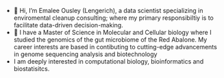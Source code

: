 - 👋 Hi, I’m Emalee Ousley (Lengerich), a data scientist specializing in enviromental cleanup consulting; where my primary responsibiltiy is to facilitate data-driven decision-making. 
- 👀 I have a Master of Science in Molecular and Cellular biology where I studied the genomics of the gut microbiome of the Red Abalone. My career interests are  based in contibuting to cutting-edge advancements in genome sequencing analysis and biotechnology
- I am deeply interested in computational biology, bioinformatics and biostatisitcs.


<!---
EmaleeO/EmaleeO is a ✨ special ✨ repository because its `README.md` (this file) appears on your GitHub profile.
You can click the Preview link to take a look at your changes.
--->
